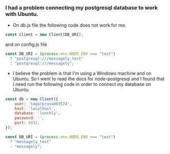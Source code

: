 ### I had a problem connecting my postgresql database to work with Ubuntu.
- On db.js file the following code does not work for me. 
```js
const client = new Client(DB_URI);
```
and on config.js file
```js
const DB_URI = (process.env.NODE_ENV === "test")
  ? "postgresql:///messagely_test"
  : "postgresql:///messagely";
```
- I believe the problem is that I'm using a Windows machine and on Ubuntu. So I went to read the docs for node-postgresql and I found that I need run the following code in order to connect my database on Ubuntu. 
```js
const db = new Client({
    user: 'sagarprasad63574',
    host: 'localhost',
    database: 'lunchly',
    password: '',
    port: 5432,
});

```
```js
const DB_URI = (process.env.NODE_ENV === "test")
  ? "messagely_test"
  : "messagely";
```
